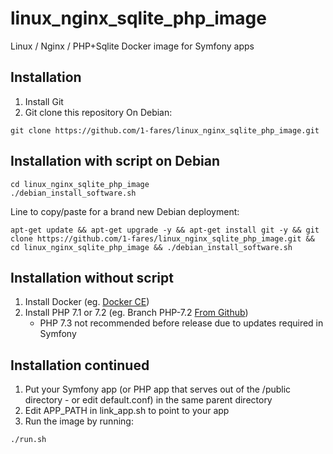 # linux_nginx_sqlite_php_image
Linux / Nginx / PHP+Sqlite Docker image for Symfony apps

## Installation
1. Install Git
1. Git clone this repository
On Debian:
```
git clone https://github.com/1-fares/linux_nginx_sqlite_php_image.git
```

## Installation with script on Debian
```
cd linux_nginx_sqlite_php_image
./debian_install_software.sh
```
Line to copy/paste for a brand new Debian deployment:
```
apt-get update && apt-get upgrade -y && apt-get install git -y && git clone https://github.com/1-fares/linux_nginx_sqlite_php_image.git && cd linux_nginx_sqlite_php_image && ./debian_install_software.sh
```
## Installation without script
1. Install Docker (eg. [Docker CE](https://docs.docker.com/install/linux/docker-ce/debian/#install-using-the-repository))
1. Install PHP 7.1 or 7.2 (eg. Branch PHP-7.2 [From Github](http://php.net/git.php))
    * PHP 7.3 not recommended before release due to updates required in Symfony

## Installation continued
1. Put your Symfony app (or PHP app that serves out of the /public directory - or edit default.conf) in the same parent directory
1. Edit APP_PATH in link_app.sh to point to your app
1. Run the image by running:
```
./run.sh
```
